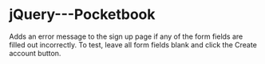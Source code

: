 # jQuery---Pocketbook
Adds an error message to the sign up page if any of the form fields are filled out incorrectly. To test, leave all form fields blank and click the Create account button.
